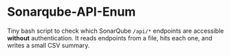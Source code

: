 # Sonarqube-API-Enum
Tiny bash script to check which SonarQube `/api/*` endpoints are accessible **without** authentication.   It reads endpoints from a file, hits each one, and writes a small CSV summary.
